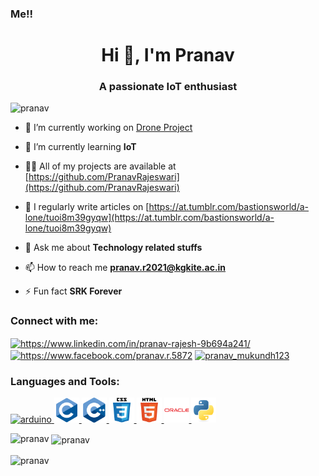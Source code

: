 ### Me!!

<h1 align="center">Hi 👋, I'm Pranav</h1>
<h3 align="center">A passionate IoT enthusiast</h3>

<p align="left"> <img src="https://komarev.com/ghpvc/?username=pranav&label=Profile%20views&color=0e75b6&style=flat" alt="pranav" /> </p>

- 🔭 I’m currently working on [Drone Project](https://docs.google.com/document/u/0/d/1YXLHnTrwaQK-WPkzp6F6Kf2IVKCSS2qlW38ChucXpPc/mobilebasic)

- 🌱 I’m currently learning **IoT**

- 👨‍💻 All of my projects are available at [https://github.com/PranavRajeswari](https://github.com/PranavRajeswari)

- 📝 I regularly write articles on [https://at.tumblr.com/bastionsworld/a-lone/tuoi8m39gyqw](https://at.tumblr.com/bastionsworld/a-lone/tuoi8m39gyqw)

- 💬 Ask me about **Technology related stuffs**

- 📫 How to reach me **pranav.r2021@kgkite.ac.in**

- ⚡ Fun fact **SRK Forever**

<h3 align="left">Connect with me:</h3>
<p align="left">
<a href="https://linkedin.com/in/https://www.linkedin.com/in/pranav-rajesh-9b694a241/" target="blank"><img align="center" src="https://raw.githubusercontent.com/rahuldkjain/github-profile-readme-generator/master/src/images/icons/Social/linked-in-alt.svg" alt="https://www.linkedin.com/in/pranav-rajesh-9b694a241/" height="30" width="40" /></a>
<a href="https://fb.com/https://www.facebook.com/pranav.r.5872" target="blank"><img align="center" src="https://raw.githubusercontent.com/rahuldkjain/github-profile-readme-generator/master/src/images/icons/Social/facebook.svg" alt="https://www.facebook.com/pranav.r.5872" height="30" width="40" /></a>
<a href="https://instagram.com/pranav_mukundh123" target="blank"><img align="center" src="https://raw.githubusercontent.com/rahuldkjain/github-profile-readme-generator/master/src/images/icons/Social/instagram.svg" alt="pranav_mukundh123" height="30" width="40" /></a>
</p>

<h3 align="left">Languages and Tools:</h3>
<p align="left"> <a href="https://www.arduino.cc/" target="_blank" rel="noreferrer"> <img src="https://cdn.worldvectorlogo.com/logos/arduino-1.svg" alt="arduino" width="40" height="40"/> </a> <a href="https://www.cprogramming.com/" target="_blank" rel="noreferrer"> <img src="https://raw.githubusercontent.com/devicons/devicon/master/icons/c/c-original.svg" alt="c" width="40" height="40"/> </a> <a href="https://www.w3schools.com/cpp/" target="_blank" rel="noreferrer"> <img src="https://raw.githubusercontent.com/devicons/devicon/master/icons/cplusplus/cplusplus-original.svg" alt="cplusplus" width="40" height="40"/> </a> <a href="https://www.w3schools.com/css/" target="_blank" rel="noreferrer"> <img src="https://raw.githubusercontent.com/devicons/devicon/master/icons/css3/css3-original-wordmark.svg" alt="css3" width="40" height="40"/> </a> <a href="https://www.w3.org/html/" target="_blank" rel="noreferrer"> <img src="https://raw.githubusercontent.com/devicons/devicon/master/icons/html5/html5-original-wordmark.svg" alt="html5" width="40" height="40"/> </a> <a href="https://www.oracle.com/" target="_blank" rel="noreferrer"> <img src="https://raw.githubusercontent.com/devicons/devicon/master/icons/oracle/oracle-original.svg" alt="oracle" width="40" height="40"/> </a> <a href="https://www.python.org" target="_blank" rel="noreferrer"> <img src="https://raw.githubusercontent.com/devicons/devicon/master/icons/python/python-original.svg" alt="python" width="40" height="40"/> </a> </p>

<p><img align="left" src="https://github-readme-stats.vercel.app/api/top-langs?username=pranav&show_icons=true&locale=en&layout=compact" alt="pranav" /></p>

<p>&nbsp;<img align="center" src="https://github-readme-stats.vercel.app/api?username=pranav&show_icons=true&locale=en" alt="pranav" /></p>

<p><img align="center" src="https://github-readme-streak-stats.herokuapp.com/?user=pranav&" alt="pranav" /></p>

